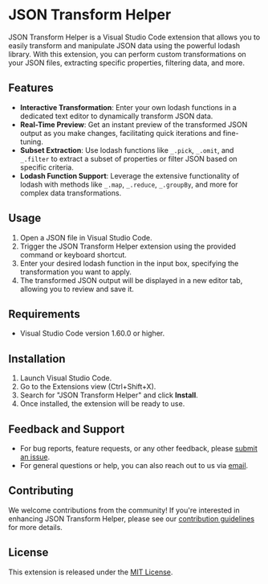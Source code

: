 # JSON Transform Helper

JSON Transform Helper is a Visual Studio Code extension that allows you to easily transform and manipulate JSON data using the powerful lodash library. With this extension, you can perform custom transformations on your JSON files, extracting specific properties, filtering data, and more.

## Features

- **Interactive Transformation**: Enter your own lodash functions in a dedicated text editor to dynamically transform JSON data.
- **Real-Time Preview**: Get an instant preview of the transformed JSON output as you make changes, facilitating quick iterations and fine-tuning.
- **Subset Extraction**: Use lodash functions like `_.pick`, `_.omit`, and `_.filter` to extract a subset of properties or filter JSON based on specific criteria.
- **Lodash Function Support**: Leverage the extensive functionality of lodash with methods like `_.map`, `_.reduce`, `_.groupBy`, and more for complex data transformations.

## Usage

1. Open a JSON file in Visual Studio Code.
2. Trigger the JSON Transform Helper extension using the provided command or keyboard shortcut.
3. Enter your desired lodash function in the input box, specifying the transformation you want to apply.
4. The transformed JSON output will be displayed in a new editor tab, allowing you to review and save it.

## Requirements

- Visual Studio Code version 1.60.0 or higher.

## Installation

1. Launch Visual Studio Code.
2. Go to the Extensions view (Ctrl+Shift+X).
3. Search for "JSON Transform Helper" and click **Install**.
4. Once installed, the extension will be ready to use.

## Feedback and Support

- For bug reports, feature requests, or any other feedback, please [submit an issue](https://github.com/ganeshdevnr/jsonviewer/issues).
- For general questions or help, you can also reach out to us via [email](mailto:ganesh.dev.nr@gmail.com).

## Contributing

We welcome contributions from the community! If you're interested in enhancing JSON Transform Helper, please see our [contribution guidelines](https://github.com/your-extension-repo/blob/main/CONTRIBUTING.md) for more details.

## License

This extension is released under the [MIT License](https://github.com/your-extension-repo/blob/main/LICENSE).
